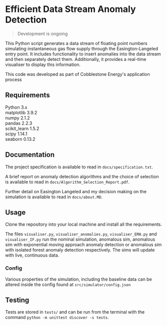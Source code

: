 # Efficient Data Stream Anomaly Detection

> Development is ongoing

This Python script generates a data stream of floating
point numbers simulating instantaneous gas flow supply
through the Easington-Langeled entry point. It includes
functionality to insert anomalies into the data stream
and then separately detect them. Additionally, it provides
a real-time visualiser to display this information.

This code was developed as part of Cobblestone Energy's application process

## Requirements

Python 3.x  
matplotlib 3.9.2  
numpy 2.1.2  
pandas 2.2.3  
scikit_learn 1.5.2  
scipy 1.14.1  
seaborn 0.13.2  

## Documentation

The project specification is available to read in `docs/specification.txt`.

A brief report on anomaly detection algorithms and the
choice of selection is available to read in `docs/Algorithm_Selection_Report.pdf`.

Further detail on Easington Langeled and my decision making
on the simulation is available to read in `docs/about.MD`.

## Usage

Clone the repository into your local machine and install all
the requirements.  

The files `visualiser.py`, `visualiser_anomalies.py`, 
`visualiser_EMA.py` and `visualiser_IF.py` run the nominal simulation,
anomalous sim, anomalous sim with exponential moving approach anomaly
detection or anomalous sim with isolated forest anomaly detection
respectively. The sims will update with live, continuous data.

### Config

Various properties of the simulation, including the baseline data can be
altered inside the config found at `src/simulator/config.json`

## Testing

Tests are stored in `tests/` and can be run from the terminal with the
command `python -m unittest discover -s tests`.